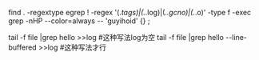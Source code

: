 find . -regextype egrep ! -regex '(.*tags)|(.*\.log)|(.*\.gcno)|(.*\.o)' -type f -exec grep -nHP --color=always -- 'guyihoid' {} \;

tail -f file |grep hello >>log #这种写法log为空
tail -f file |grep hello --line-buffered >>log #这种写法才行